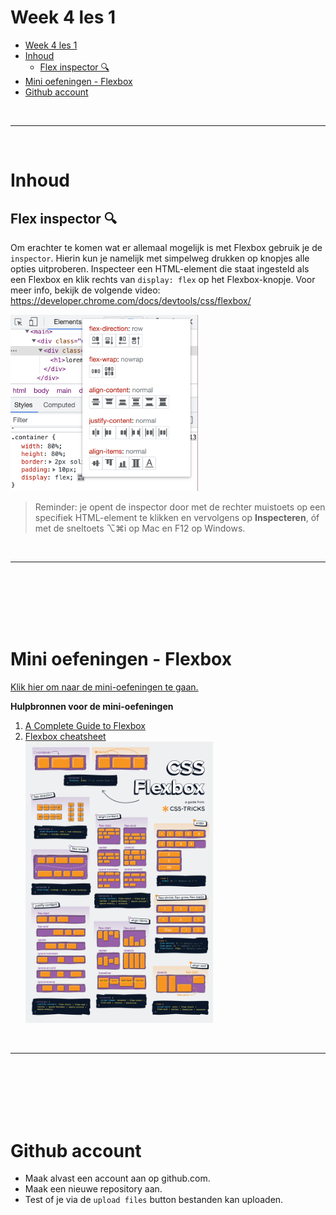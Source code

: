 # Week 4 les 1

- [Week 4 les 1](#week-4-les-1)
- [Inhoud](#inhoud)
  - [Flex inspector 🔍](#flex-inspector-)
- [Mini oefeningen - Flexbox](#mini-oefeningen---flexbox)
- [Github account](#github-account)


<br><hr><br>

# Inhoud
## Flex inspector 🔍

Om erachter te komen wat er allemaal mogelijk is met Flexbox gebruik je de `inspector`. Hierin kun je namelijk met simpelweg drukken op knopjes alle opties uitproberen. Inspecteer een HTML-element die staat ingesteld als een Flexbox en klik rechts van `display: flex` op het Flexbox-knopje. Voor meer info, bekijk de volgende video: https://developer.chrome.com/docs/devtools/css/flexbox/

<img src="./images/flex-inspector.png" alt="Flexbox inspector" title="Flexbox inspector" width="300">

<br>

> Reminder: je opent de inspector door met de rechter muistoets op een specifiek HTML-element te klikken en vervolgens op **Inspecteren**, óf met de sneltoets ⌥⌘i op Mac en F12 op Windows.

<br><hr><br><br><br><br><br>

# Mini oefeningen - Flexbox

[Klik hier om naar de mini-oefeningen te gaan.](./mini-oefeningen/flexbox)

**Hulpbronnen voor de mini-oefeningen**

1. [A Complete Guide to Flexbox](https://css-tricks.com/snippets/css/a-guide-to-flexbox/)
2. [Flexbox cheatsheet](./images/css-flexbox-poster.png)<br><img src="./images/css-flexbox-poster.png" alt="Flexbox cheatsheet" title="Flexbox cheatsheet" width="300">

<br><hr><br><br><br><br><br>

# Github account

- Maak alvast een account aan op github.com.
- Maak een nieuwe repository aan.
- Test of je via de `upload files` button bestanden kan uploaden.
